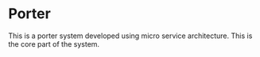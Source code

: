 # Porter
This is a porter system developed using micro service architecture. This is the core part of the system.
